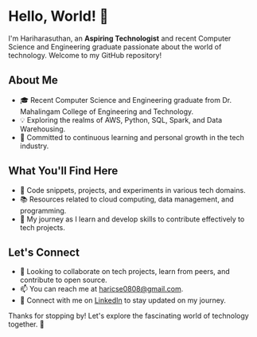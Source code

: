 # Hello, World! 👋

I'm Hariharasuthan, an **Aspiring Technologist** and recent Computer Science and Engineering graduate passionate about the world of technology. Welcome to my GitHub repository!

## About Me

- 🎓 Recent Computer Science and Engineering graduate from Dr. Mahalingam College of Engineering and Technology.
- 💡 Exploring the realms of AWS, Python, SQL, Spark, and Data Warehousing.
- 🌱 Committed to continuous learning and personal growth in the tech industry.

## What You'll Find Here

- 🧪 Code snippets, projects, and experiments in various tech domains.
- 📚 Resources related to cloud computing, data management, and programming.
- 🚀 My journey as I learn and develop skills to contribute effectively to tech projects.

## Let's Connect

- 💬 Looking to collaborate on tech projects, learn from peers, and contribute to open source.
- 📫 You can reach me at haricse0808@gmail.com.
- 🔗 Connect with me on [LinkedIn](https://www.linkedin.com/in/hariharasuthan-m-a48b16214) to stay updated on my journey.

Thanks for stopping by! Let's explore the fascinating world of technology together. 🚀
